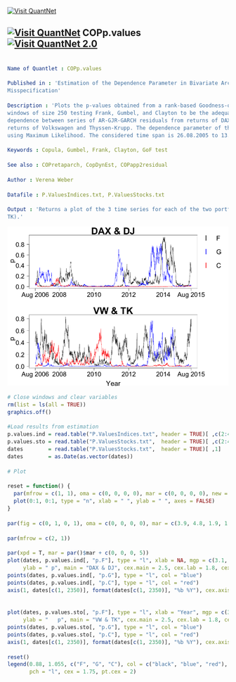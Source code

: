 
[<img src="https://github.com/QuantLet/Styleguide-and-Validation-procedure/blob/master/pictures/banner.png" alt="Visit QuantNet">](http://quantlet.de/index.php?p=info)

## [<img src="https://github.com/QuantLet/Styleguide-and-Validation-procedure/blob/master/pictures/qloqo.png" alt="Visit QuantNet">](http://quantlet.de/) **COPp.values** [<img src="https://github.com/QuantLet/Styleguide-and-Validation-procedure/blob/master/pictures/QN2.png" width="60" alt="Visit QuantNet 2.0">](http://quantlet.de/d3/ia)

```yaml

Name of Quantlet : COPp.values

Published in : 'Estimation of the Dependence Parameter in Bivariate Archimedean Copula Models under
Misspecification'

Description : 'Plots the p-values obtained from a rank-based Goodness-of-Fit test applied to moving
windows of size 250 testing Frank, Gumbel, and Clayton to be the adequate copula to model the
dependence between series of AR-GJR-GARCH residuals from returns of DAX and DJ as well as from
returns of Volkswagen and Thyssen-Krupp. The dependence parameter of the tested model was estimated
using Maximum Likelihood. The considered time span is 26.08.2005 to 13.08.2015.'

Keywords : Copula, Gumbel, Frank, Clayton, GoF test

See also : COPretaparch, CopDynEst, COPapp2residual

Author : Verena Weber

Datafile : P.ValuesIndices.txt, P.ValuesStocks.txt

Output : 'Returns a plot of the 3 time series for each of the two portfolios (DAX and DJ, VW and
TK).'

```

![Picture1](p.values_over_time.png)


```r
# Close windows and clear variables
rm(list = ls(all = TRUE))
graphics.off()

#Load results from estimation
p.values.ind = read.table("P.ValuesIndices.txt", header = TRUE)[ ,c(2:4)] 
p.values.sto = read.table("P.ValuesStocks.txt",  header = TRUE)[ ,c(2:4)] 
dates        = read.table("P.ValuesStocks.txt",  header = TRUE)[ ,1] 
dates        = as.Date(as.vector(dates))

# Plot

reset = function() {
  par(mfrow = c(1, 1), oma = c(0, 0, 0, 0), mar = c(0, 0, 0, 0), new = TRUE)
  plot(0:1, 0:1, type = "n", xlab = " ", ylab = " ", axes = FALSE)
}

par(fig = c(0, 1, 0, 1), oma = c(0, 0, 0, 0), mar = c(3.9, 4.8, 1.9, 1.9), new = TRUE)

par(mfrow = c(2, 1))

par(xpd = T, mar = par()$mar + c(0, 0, 0, 5))
plot(dates, p.values.ind[, "p.F"], type = "l", xlab = NA, mgp = c(3.1, 1, 0), las = 1, 
     ylab = " p", main = "DAX & DJ", cex.main = 2.5, cex.lab = 1.8, cex.axis = 1.7)
points(dates, p.values.ind[, "p.G"], type = "l", col = "blue")
points(dates, p.values.ind[, "p.C"], type = "l", col = "red")
axis(1, dates[c(1, 2350)], format(dates[c(1, 2350)], "%b %Y"), cex.axis = 1.7, tick = T)


plot(dates, p.values.sto[, "p.F"], type = "l", xlab = "Year", mgp = c(3.1, 1, 0), las = 1, 
     ylab = "   p", main = "VW & TK", cex.main = 2.5, cex.lab = 1.8, cex.axis = 1.7)
points(dates, p.values.sto[, "p.G"], type = "l", col = "blue")
points(dates, p.values.sto[, "p.C"], type = "l", col = "red")
axis(1, dates[c(1, 2350)], format(dates[c(1, 2350)], "%b %Y"), cex.axis = 1.7, tick = T)

reset()
legend(0.88, 1.055, c("F", "G", "C"), col = c("black", "blue", "red"), bty = "n", 
       pch = "l", cex = 1.75, pt.cex = 2) 
```
